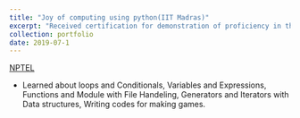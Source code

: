 ```yaml
---
title: "Joy of computing using python(IIT Madras)"
excerpt: "Received certification for demonstration of proficiency in the language."
collection: portfolio
date: 2019-07-1
---
```

[NPTEL](https://1drv.ms/i/s!AllCcwLfbSCpiGJQVuyhNfyHErRU?e=gChWuj)

* Learned about loops and Conditionals, Variables and Expressions, Functions and Module with File Handeling, Generators and Iterators with Data structures, Writing codes for making games.